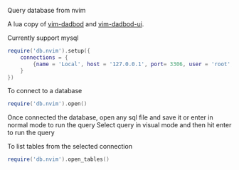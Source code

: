 Query database from nvim

A lua copy of [vim-dadbod](https://github.com/tpope/vim-dadbod) and [vim-dadbod-ui](https://github.com/tpope/vim-dadbod).

Currently support mysql

```lua
require('db.nvim').setup({
    connections = {
        {name = 'Local', host = '127.0.0.1', port= 3306, user = 'root', password = 'pass', database = 'test'}
    }
})
```

To connect to a database
```lua
require('db.nvim').open()
```

Once connected the database, open any sql file and save it or enter in normal mode to run the query
Select query in visual mode and then hit enter to run the query

To list tables from the selected connection 
```lua
require('db.nvim').open_tables()
```

